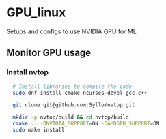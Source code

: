 # GPU_linux

Setups and configs to use NVIDIA GPU for ML

## Monitor GPU usage

### Install nvtop

```bash
  # Install libraries to compile the code
  sudo dnf install cmake ncurses-devel gcc-c++

  git clone git@github.com:Syllo/nvtop.git

  mkdir -p nvtop/build && cd nvtop/build
  cmake .. -DNVIDIA_SUPPORT=ON -DAMDGPU_SUPPORT=ON
  sudo make install
```




